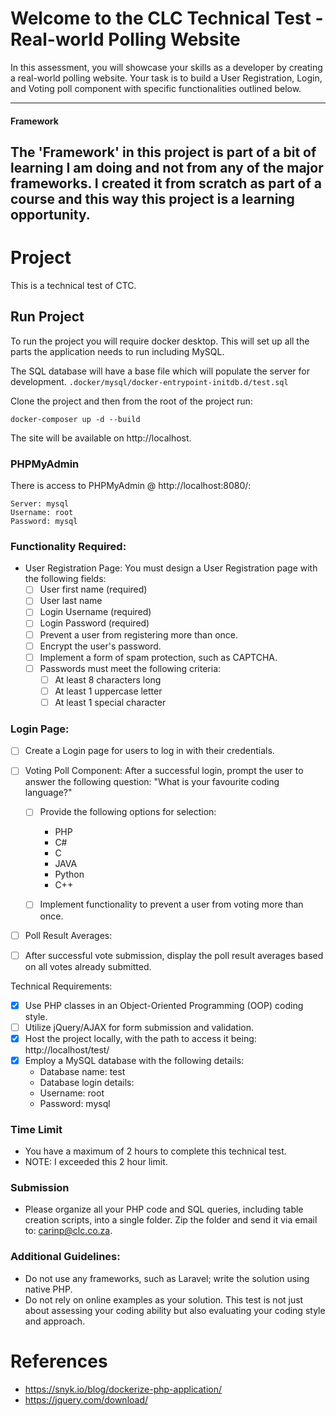 # Welcome to the CLC Technical Test - Real-world Polling Website

In this assessment, you will showcase your skills as a developer by creating a real-world polling website. Your task is
to
build a User Registration, Login, and Voting poll component with specific functionalities outlined below.

---

#### Framework

The 'Framework' in this project is part of a bit of learning I am doing and not
from any of the major frameworks. I created it from scratch as
part of a course and this way this project is a learning opportunity.
---

# Project

This is a technical test of CTC.

## Run Project

To run the project you will require docker desktop. This will set up all
the parts the application needs to run including MySQL.

The SQL database will have a base file which will populate the server for development.
`.docker/mysql/docker-entrypoint-initdb.d/test.sql`

Clone the project and then from the root of the project run:

```shell
docker-composer up -d --build
```

The site will be available on http://localhost.

### PHPMyAdmin

There is access to PHPMyAdmin @ http://localhost:8080/:

```text
Server: mysql
Username: root
Password: mysql
```

### Functionality Required:

- User Registration Page: You must design a User Registration page with the following fields:
    - [ ] User first name (required)
    - [ ] User last name
    - [ ] Login Username (required)
    - [ ] Login Password (required)
    - [ ] Prevent a user from registering more than once.
    - [ ] Encrypt the user's password.
    - [ ] Implement a form of spam protection, such as CAPTCHA.
    - [ ] Passwords must meet the following criteria:
        - [ ] At least 8 characters long
        - [ ] At least 1 uppercase letter
        - [ ] At least 1 special character

### Login Page:

- [ ] Create a Login page for users to log in with their credentials.

- [ ] Voting Poll Component: After a successful login, prompt the user to answer the following question: "What is your
  favourite coding language?"
    - [ ] Provide the following options for selection:
        - PHP
        - C#
        - C
        - JAVA
        - Python
        - C++

    - [ ] Implement functionality to prevent a user from voting more than once.

- [ ] Poll Result Averages:

- [ ] After successful vote submission, display the poll result averages based on all votes already submitted.

Technical Requirements:

- [x] Use PHP classes in an Object-Oriented Programming (OOP) coding style.
- [ ] Utilize jQuery/AJAX for form submission and validation.
- [x] Host the project locally, with the path to access it being: http://localhost/test/
- [x] Employ a MySQL database with the following details:
    - Database name: test
    - Database login details:
    - Username: root
    - Password: mysql

### Time Limit

- You have a maximum of 2 hours to complete this technical test.
- NOTE: I exceeded this 2 hour limit.

### Submission

- Please organize all your PHP code and SQL queries, including table creation scripts, into a single folder. Zip the
  folder and send it via email to: carinp@clc.co.za.

### Additional Guidelines:

- Do not use any frameworks, such as Laravel; write the solution using native PHP.
- Do not rely on online examples as your solution. This test is not just about assessing your coding ability but also
  evaluating your coding style and approach.

# References

- https://snyk.io/blog/dockerize-php-application/
- https://jquery.com/download/